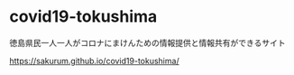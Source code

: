 # covid19-tokushima
徳島県民一人一人がコロナにまけんための情報提供と情報共有ができるサイト

https://sakurum.github.io/covid19-tokushima/
